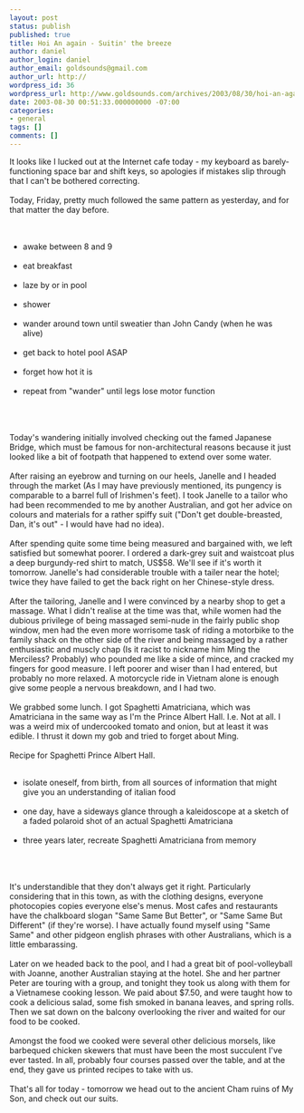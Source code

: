 ```yaml
---
layout: post
status: publish
published: true
title: Hoi An again - Suitin' the breeze
author: daniel
author_login: daniel
author_email: goldsounds@gmail.com
author_url: http://
wordpress_id: 36
wordpress_url: http://www.goldsounds.com/archives/2003/08/30/hoi-an-again---suitin-the-breeze/
date: 2003-08-30 00:51:33.000000000 -07:00
categories:
- general
tags: []
comments: []
---
```

It looks like I lucked out at the Internet cafe today - my keyboard as barely-functioning space bar and shift keys, so apologies if mistakes slip through that I can't be bothered correcting.<br />
<br />
Today, Friday, pretty much followed the same pattern as yesterday, and for that matter the day before.<br />
<br />
<ul><br />
<li>awake between 8 and 9</li><br />
<li>eat breakfast</li><br />
<li>laze by or in pool</li><br />
<li>shower</li><br />
<li>wander around town until sweatier than John Candy (when he was alive)</li><br />
<li>get back to hotel pool ASAP</li><br />
<li>forget how hot it is</li><br />
<li>repeat from "wander" until legs lose motor function</li><br />
</ul><br />
<br />
Today's wandering initially involved checking out the famed Japanese Bridge, which must be famous for non-architectural reasons because it just looked like a bit of footpath that happened to extend over some water.<br />
<br />
After raising an eyebrow and turning on our heels, Janelle and I headed through the market (As I may have previously mentioned, its pungency is comparable to a barrel full of Irishmen's feet). I took Janelle to a tailor who had been recommended to me by another Australian, and got her advice on colours and materials for a rather spiffy suit ("Don't get double-breasted, Dan, it's out" - I would have had no idea).<br />
<br />
After spending quite some time being measured and bargained with, we left satisfied but somewhat poorer. I ordered a dark-grey suit and waistcoat plus a deep burgundy-red shirt to match, US$58. We'll see if it's worth it tomorrow. Janelle's had considerable trouble with a tailer near the hotel; twice they have failed to get the back right on her Chinese-style dress. <br />
<br />
After the tailoring, Janelle and I were convinced by a nearby shop to get a massage. What I didn't realise at the time was that, while women had the dubious privilege of being massaged semi-nude in the fairly public shop window, men had the even more worrisome task of riding a motorbike to the family shack on the other side of the river and being massaged by a rather enthusiastic and muscly chap (Is it racist to nickname him Ming the Merciless? Probably) who pounded me like a side of mince, and cracked my fingers for good measure. I left poorer and wiser than I had entered, but probably no more relaxed. A motorcycle ride in Vietnam alone is enough give some people a nervous breakdown, and I had two.<br />
<br />
We grabbed some lunch. I got Spaghetti Amatriciana, which was Amatriciana in the same way as I'm the Prince Albert Hall. I.e. Not at all. I was a weird mix of undercooked tomato and onion, but at least it was edible. I thrust it down my gob and tried to forget about Ming.<br />
<br />
Recipe for Spaghetti Prince Albert Hall.<br />
<ul><br />
<li>isolate oneself, from birth, from all sources of information that might give you an understanding of italian food</li><br />
<li>one day, have a sideways glance through a kaleidoscope at a sketch of a faded polaroid shot of an actual Spaghetti Amatriciana</li><br />
<li>three years later, recreate Spaghetti Amatriciana from memory</li><br />
</ul><br />
<br />
It's understandible that they don't always get it right. Particularly considering that in this town, as with the clothing designs, everyone photocopies copies everyone else's menus. Most cafes and restaurants have the chalkboard slogan "Same Same But Better", or "Same Same But Different" (if they're worse). I have actually found myself using "Same Same" and other pidgeon english phrases with other Australians, which is a little embarassing.<br />
<br />
Later on we headed back to the pool, and I had a great bit of pool-volleyball with Joanne, another Australian staying at the hotel. She and her partner Peter are touring with a group, and tonight they took us along with them for a Vietnamese cooking lesson. We paid about $7.50, and were taught how to cook a delicious salad, some fish smoked in banana leaves, and spring rolls. Then we sat down on the balcony overlooking the river and waited for our food to be cooked.<br />
<br />
Amongst the food we cooked were several other delicious morsels, like barbequed chicken skewers that must have been the most succulent I've ever tasted. In all, probably four courses passed over the table, and at the end, they gave us printed recipes to take with us.<br />
<br />
That's all for today - tomorrow we head out to the ancient Cham ruins of My Son, and check out our suits.
